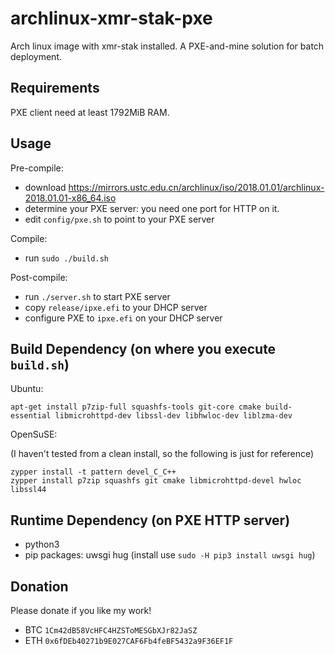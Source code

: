 # archlinux-xmr-stak-pxe

Arch linux image with xmr-stak installed. A PXE-and-mine solution for batch deployment.

## Requirements

PXE client need at least 1792MiB RAM. 

## Usage

Pre-compile:

 * download https://mirrors.ustc.edu.cn/archlinux/iso/2018.01.01/archlinux-2018.01.01-x86_64.iso
 * determine your PXE server: you need one port for HTTP on it.
 * edit `config/pxe.sh` to point to your PXE server

Compile:

 * run `sudo ./build.sh`

Post-compile: 

 * run `./server.sh` to start PXE server
 * copy `release/ipxe.efi` to your DHCP server
 * configure PXE to `ipxe.efi` on your DHCP server

## Build Dependency (on where you execute `build.sh`)

Ubuntu:

```shell
apt-get install p7zip-full squashfs-tools git-core cmake build-essential libmicrohttpd-dev libssl-dev libhwloc-dev liblzma-dev
```

OpenSuSE:

(I haven't tested from a clean install, so the following is just for reference)

```shell
zypper install -t pattern devel_C_C++
zypper install p7zip squashfs git cmake libmicrohttpd-devel hwloc libssl44
```

## Runtime Dependency (on PXE HTTP server)

 * python3
 * pip packages: uwsgi hug (install use `sudo -H pip3 install uwsgi hug`)

## Donation

Please donate if you like my work!

 * BTC `1Cm42dB58VcHFC4HZSToMESGbXJr82JaSZ`
 * ETH `0x6fDEb40271b9E027CAF6Fb4feBF5432a9F36EF1F`
